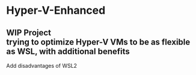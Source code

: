 # Hyper-V-Enhanced
WIP Project
<br>
trying to optimize Hyper-V VMs to be as flexible as WSL, with additional benefits
---
Add disadvantages of WSL2
